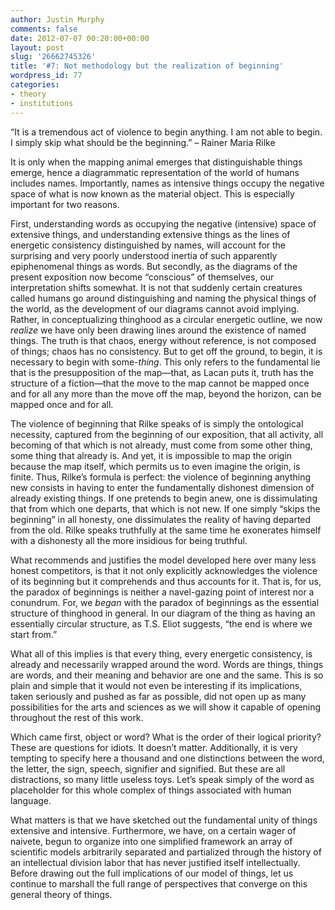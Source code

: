 ```yaml
---
author: Justin Murphy
comments: false
date: 2012-07-07 00:20:00+00:00
layout: post
slug: '26662745326'
title: '#7: Not methodology but the realization of beginning'
wordpress_id: 77
categories:
- theory
- institutions
---
```


“It is a tremendous act of violence to begin anything. I am not able to begin. I simply skip what should be the beginning.” – Rainer Maria Rilke




It is only when the mapping animal emerges that distinguishable things emerge, hence a diagrammatic representation of the world of humans includes names. Importantly, names as intensive things occupy the negative space of what is now known as the material object. This is especially important for two reasons.




First, understanding words as occupying the negative (intensive) space of extensive things, and understanding extensive things as the lines of energetic consistency distinguished by names, will account for the surprising and very poorly understood inertia of such apparently epiphenomenal things as words. But secondly, as the diagrams of the present exposition now become “conscious” of themselves, our interpretation shifts somewhat. It is not that suddenly certain creatures called humans go around distinguishing and naming the physical things of the world, as the development of our diagrams cannot avoid implying. Rather, in conceptualizing thinghood as a circular energetic outline, we now _realize_ we have only been drawing lines around the existence of named things. The truth is that chaos, energy without reference, is not composed of things; chaos has no consistency. But to get off the ground, to begin, it is necessary to begin with some-_thing_. This only refers to the fundamental lie that is the presupposition of the map—that, as Lacan puts it, truth has the structure of a fiction—that the move to the map cannot be mapped once and for all any more than the move off the map, beyond the horizon, can be mapped once and for all.




The violence of beginning that Rilke speaks of is simply the ontological necessity, captured from the beginning of our exposition, that all activity, all becoming of that which is not already, must come from some other thing, some thing that already is. And yet, it is impossible to map the origin because the map itself, which permits us to even imagine the origin, is finite. Thus, Rilke’s formula is perfect: the violence of beginning anything new consists in having to enter the fundamentally dishonest dimension of already existing things. If one pretends to begin anew, one is dissimulating that from which one departs, that which is not new. If one simply “skips the beginning” in all honesty, one dissimulates the reality of having departed from the old. Rilke speaks truthfully at the same time he exonerates himself with a dishonesty all the more insidious for being truthful.




What recommends and justifies the model developed here over many less honest competitors, is that it not only explicitly acknowledges the violence of its beginning but it comprehends and thus accounts for it. That is, for us, the paradox of beginnings is neither a navel-gazing point of interest nor a conundrum. For, we _began_ with the paradox of beginnings as the essential structure of thinghood in general. In our diagram of the thing as having an essentially circular structure, as T.S. Eliot suggests, “the end is where we start from.”




What all of this implies is that every thing, every energetic consistency, is already and necessarily wrapped around the word. Words are things, things are words, and their meaning and behavior are one and the same. This is so plain and simple that it would not even be interesting if its implications, taken seriously and pushed as far as possible, did not open up as many possibilities for the arts and sciences as we will show it capable of opening throughout the rest of this work.


Which came first, object or word? What is the order of their logical priority? These are questions for idiots. It doesn’t matter. Additionally, it is very tempting to specify here a thousand and one distinctions between the word, the letter, the sign, speech, signifier and signified. But these are all distractions, so many little useless toys. Let’s speak simply of the word as placeholder for this whole complex of things associated with human language.


What matters is that we have sketched out the fundamental unity of things extensive and intensive. Furthermore, we have, on a certain wager of naivete, begun to organize into one simplified framework an array of scientific models arbitrarily separated and partialized through the history of an intellectual division labor that has never justified itself intellectually. Before drawing out the full implications of our model of things, let us continue to marshall the full range of perspectives that converge on this general theory of things.